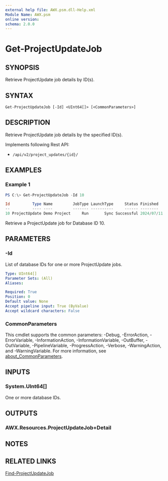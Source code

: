 ```yaml
---
external help file: AWX.psm.dll-Help.xml
Module Name: AWX.psm
online version:
schema: 2.0.0
---
```


# Get-ProjectUpdateJob

## SYNOPSIS
Retrieve ProjectUpdate job details by ID(s).

## SYNTAX

```
Get-ProjectUpdateJob [-Id] <UInt64[]> [<CommonParameters>]
```

## DESCRIPTION
Retrieve ProjectUpdate job details by the specified ID(s).

Implements following Rest API:  
- `/api/v2/project_updates/{id}/`  

## EXAMPLES

### Example 1
```powershell
PS C:\> Get-ProjectUpdateJob -Id 10

Id          Type Name         JobType LaunchType     Status Finished           Elapsed LaunchedBy               Template             Note
--          ---- ----         ------- ----------     ------ --------           ------- ----------               --------             ----
10 ProjectUpdate Demo Project     Run       Sync Successful 2024/07/11 9:27:49    1.39 [project][6]Demo Project [6][git]Demo Project {[Branch, ], [Revision, ****], [Url, https://***]}

```

Retrieve a ProjectUpdate job for Database ID 10.

## PARAMETERS

### -Id
List of database IDs for one or more ProjectUpdate jobs.

```yaml
Type: UInt64[]
Parameter Sets: (All)
Aliases:

Required: True
Position: 0
Default value: None
Accept pipeline input: True (ByValue)
Accept wildcard characters: False
```

### CommonParameters
This cmdlet supports the common parameters: -Debug, -ErrorAction, -ErrorVariable, -InformationAction, -InformationVariable, -OutBuffer, -OutVariable, -PipelineVariable, -ProgressAction, -Verbose, -WarningAction, and -WarningVariable. For more information, see [about_CommonParameters](http://go.microsoft.com/fwlink/?LinkID=113216).

## INPUTS

### System.UInt64[]
One or more database IDs.

## OUTPUTS

### AWX.Resources.ProjectUpdateJob+Detail
## NOTES

## RELATED LINKS

[Find-ProjectUpdateJob](Find-ProjectUpdateJob.md)
